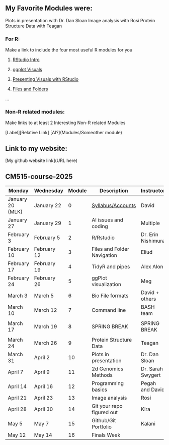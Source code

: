 ## My Favorite Modules were:
Plots in presentation with Dr. Dan Sloan
Image analysis with Rosi
Protein Structure Data with Teagan

### For R:
Make a link to include the four most useful R modules for you

1) [RStudio Intro](https://github.com/giannazin/CM515-course-2025/tree/main/modules/02_RStudio)

2) [ggplot Visuals](https://github.com/giannazin/CM515-course-2025/tree/main/modules/05_GGplot_Visualization/2025)

3) [Presenting Visuals with RStudio](https://github.com/giannazin/CM515-course-2025/tree/main/modules/10_Presenting_Data)

4) [Files and Folders](https://github.com/giannazin/CM515-course-2025/tree/main/modules/03_Files_and_Folders)

...
### Non-R related modules:
Make links to at least 2 Interesting Non-R related Modules

[Label][Relative Link]
[AI?](Modules/Someother module)
## Link to my website:
[My github website link](URL here)


## CM515-course-2025

| Monday               | Wednesday            | Module | Description                        | Instructor         | Week |
|----------------------|----------------------|--------|------------------------------------|--------------------|------|
| January 20 (MLK)     | January 22           | 0      | [Syllabus/Accounts](modules/00_Setup/Readme.md)        | David              | 1    |
| January 27           | January 29           | 1      | AI issues and coding               | Multiple           | 2    |
| February 3           | February 5           | 2      | R/Rstudio                          | Dr. Erin Nishimura | 3    |
| February 10          | February 12          | 3      | Files and Folder Navigation        | Eliud              | 4    |
| February 17          | February 19          | 4      | TidyR and pipes                    | Alex Alon          | 5    |
| February 24          | February 26          | 5      | ggPlot visualization               | Meg                | 6    |
| March 3              | March 5              | 6      | Bio File formats                   | David + others     | 7    |
| March 10             | March 12             | 7      | Command line                       | BASH team          | 8    |
| |  | | | | |
| March 17             | March 19             | 8      | SPRING BREAK                       | SPRING BREAK       | 9    |
| |  | | | | |
| March 24             | March 26             | 9      | Protein Structure Data             | Teagan             | 10   |
| March 31             | April 2              | 10     | Plots in presentation              | Dr. Dan Sloan      | 11   |
| April 7              | April 9              | 11     | 2d Genomics Methods                | Dr. Sarah Swygert  | 12   |
| April 14             | April 16             | 12     | Programming basics                 | Pegah and David    | 13   |
| April 21             | April 23             | 13     | Image analysis                     | Rosi               | 14   |
| April 28             | April 30             | 14     | Git your repo figured out          | Kira               | 15   |
| May 5                | May 7                | 15     | Github/Git Portfolio               | Kalani             | 16   |
| May 12               | May 14               | 16     | Finals Week                        |                    | 17   |

